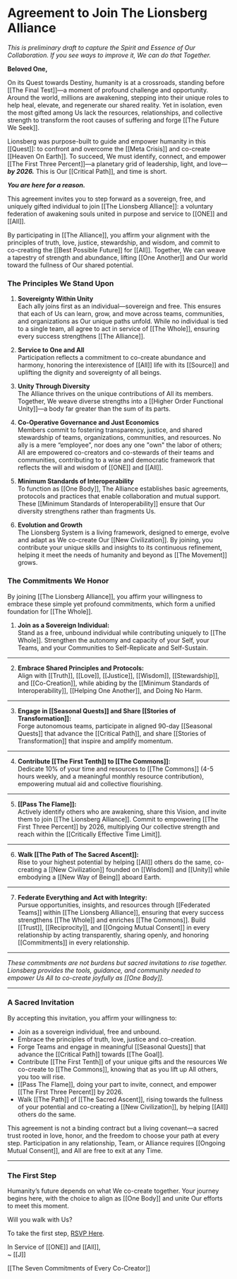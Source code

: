 # **Agreement to Join The Lionsberg Alliance**
*This is preliminary draft to capture the Spirit and Essence of Our Collaboration. If you see ways to improve it, We can do that Together.*
 
**Beloved One,**

On its Quest towards Destiny, humanity is at a crossroads, standing before [[The Final Test]]—a moment of profound challenge and opportunity. Around the world, millions are awakening, stepping into their unique roles to help heal, elevate, and regenerate our shared reality. Yet in isolation, even the most gifted among Us lack the resources, relationships, and collective strength to transform the root causes of suffering and forge [[The Future We Seek]].

Lionsberg was purpose-built to guide and empower humanity in this [[Quest]]: to confront and overcome the [[Meta Crisis]] and co-create [[Heaven On Earth]]. To succeed, We must identify, connect, and empower [[The First Three Percent]]—a planetary grid of leadership, light, and love—_**by 2026.**_ This is Our [[Critical Path]], and time is short.

_**You are here for a reason.**_

This agreement invites you to step forward as a sovereign, free, and uniquely gifted individual to join [[The Lionsberg Alliance]]: a voluntary federation of awakening souls united in purpose and service to [[ONE]] and [[All]].

By participating in [[The Alliance]], you affirm your alignment with the principles of truth, love, justice, stewardship, and wisdom, and commit to co-creating the [[Best Possible Future]] for [[All]]. Together, We can weave a tapestry of strength and abundance, lifting [[One Another]] and Our world toward the fullness of Our shared potential.

### **The Principles We Stand Upon**

1. **Sovereignty Within Unity**  
    Each ally joins first as an individual—sovereign and free. This ensures that each of Us can learn, grow, and move across teams, communities, and organizations as Our unique paths unfold. While no individual is tied to a single team, all agree to act in service of [[The Whole]], ensuring every success strengthens [[The Alliance]].
    
2. **Service to One and All**  
    Participation reflects a commitment to co-create abundance and harmony, honoring the interexistence of [[All]] life with its [[Source]] and uplifting the dignity and sovereignty of all beings.
    
3. **Unity Through Diversity**  
    The Alliance thrives on the unique contributions of All its members. Together, We weave diverse strengths into a [[Higher Order Functional Unity]]—a body far greater than the sum of its parts. 
    
4. **Co-Operative Governance and Just Economics**  
	Members commit to fostering transparency, justice, and shared stewardship of teams, organizations, communities, and resources. No ally is a mere “employee”, nor does any one "own" the labor of others; All are empowered co-creators and co-stewards of their teams and communities, contributing to a wise and democratic framework that reflects the will and wisdom of [[ONE]] and [[All]].  
    
5. **Minimum Standards of Interoperability**  
	To function as [[One Body]], The Alliance establishes basic agreements, protocols and practices that enable collaboration and mutual support. These [[Minimum Standards of Interoperability]] ensure that Our diversity strengthens rather than fragments Us.
    
6. **Evolution and Growth**  
    The Lionsberg System is a living framework, designed to emerge, evolve and adapt as We co-create Our [[New Civilization]]. By joining, you contribute your unique skills and insights to its continuous refinement, helping it meet the needs of humanity and beyond as [[The Movement]] grows.
        

### **The Commitments We Honor**

By joining [[The Lionsberg Alliance]], you affirm your willingness to embrace these simple yet profound commitments, which form a unified foundation for [[The Whole]].

1. **Join as a Sovereign Individual:**  
    Stand as a free, unbound individual while contributing uniquely to [[The Whole]]. Strengthen the autonomy and capacity of your Self, your Teams, and your Communities to Self-Replicate and Self-Sustain. 

---

2. **Embrace Shared Principles and Protocols:**  
    Align with [[Truth]], [[Love]], [[Justice]], [[Wisdom]], [[Stewardship]], and [[Co-Creation]], while abiding by the [[Minimum Standards of Interoperability]], [[Helping One Another]], and Doing No Harm. 

---

3. **Engage in [[Seasonal Quests]] and Share [[Stories of Transformation]]:**  
    Forge autonomous teams, participate in aligned 90-day [[Seasonal Quests]] that advance the [[Critical Path]], and share [[Stories of Transformation]] that inspire and amplify momentum. 

---

4. **Contribute [[The First Tenth]] to [[The Commons]]:**  
    Dedicate 10% of your time and resources to [[The Commons]] (4-5 hours weekly, and a meaningful monthly resource contribution), empowering mutual aid and collective flourishing. 

---

5. **[[Pass The Flame]]:**  
    Actively identify others who are awakening, share this Vision, and invite them to join [[The Lionsberg Alliance]]. Commit to empowering [[The First Three Percent]] by 2026, multiplying Our collective strength and reach within the [[Critically Effective Time Limit]].

---

6. **Walk [[The Path of The Sacred Ascent]]:**  
    Rise to your highest potential by helping [[All]] others do the same, co-creating a [[New Civilization]] founded on [[Wisdom]] and [[Unity]] while embodying a [[New Way of Being]] aboard Earth.

 
---

7. **Federate Everything and Act with Integrity:**  
    Pursue opportunities, insights, and resources through [[Federated Teams]] within [[The Lionsberg Alliance]], ensuring that every success strengthens [[The Whole]] and enriches [[The Commons]]. Build [[Trust]], [[Reciprocity]], and [[Ongoing Mutual Consent]] in every relationship by acting transparently, sharing openly, and honoring [[Commitments]] in every relationship. 

---

_These commitments are not burdens but sacred invitations to rise together. Lionsberg provides the tools, guidance, and community needed to empower Us All to co-create joyfully as [[One Body]]._

---

### **A Sacred Invitation**

By accepting this invitation, you affirm your willingness to:

- Join as a sovereign individual, free and unbound.
- Embrace the principles of truth, love, justice and co-creation.
- Forge Teams and engage in meaningful [[Seasonal Quests]] that advance the [[Critical Path]] towards [[The Goal]]. 
- Contribute [[The First Tenth]] of your unique gifts and the resources We co-create to [[The Commons]], knowing that as you lift up All others, you too will rise.
- [[Pass The Flame]], doing your part to invite, connect, and empower [[The First Three Percent]] by 2026. 
- Walk [[The Path]] of [[The Sacred Ascent]], rising towards the fullness of your potential and co-creating a [[New Civilization]], by helping [[All]] others do the same. 

This agreement is not a binding contract but a living covenant—a sacred trust rooted in love, honor, and the freedom to choose your path at every step. Participation in any relationship, Team, or Alliance requires [[Ongoing Mutual Consent]], and All are free to exit at any Time. 

---
### **The First Step**

Humanity’s future depends on what We co-create together. Your journey begins here, with the choice to align as [[One Body]] and unite Our efforts to meet this moment. 

Will you walk with Us?

To take the first step, [RSVP Here](https://docs.google.com/forms/d/e/1FAIpQLSeRTdzUwK9bvQMvC3EKKZANLCHTNz1ccojy3hbPUlZ80zOrgw/viewform?usp=header).

In Service of [[ONE]] and [[All]],  
~ [[J]]

[[The Seven Commitments of Every Co-Creator]] 